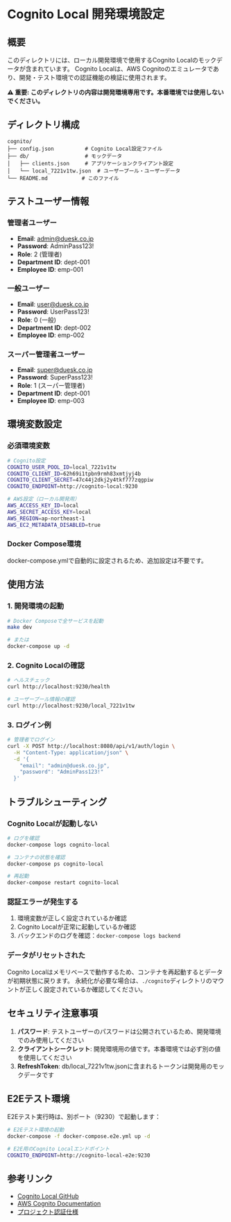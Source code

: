 # Cognito Local 開発環境設定

## 概要

このディレクトリには、ローカル開発環境で使用するCognito Localのモックデータが含まれています。
Cognito Localは、AWS Cognitoのエミュレータであり、開発・テスト環境での認証機能の検証に使用されます。

**⚠️ 重要: このディレクトリの内容は開発環境専用です。本番環境では使用しないでください。**

## ディレクトリ構成

```
cognito/
├── config.json          # Cognito Local設定ファイル
├── db/                  # モックデータ
│   ├── clients.json     # アプリケーションクライアント設定
│   └── local_7221v1tw.json  # ユーザープール・ユーザーデータ
└── README.md           # このファイル
```

## テストユーザー情報

### 管理者ユーザー
- **Email**: admin@duesk.co.jp
- **Password**: AdminPass123!
- **Role**: 2 (管理者)
- **Department ID**: dept-001
- **Employee ID**: emp-001

### 一般ユーザー
- **Email**: user@duesk.co.jp
- **Password**: UserPass123!
- **Role**: 0 (一般)
- **Department ID**: dept-002
- **Employee ID**: emp-002

### スーパー管理者ユーザー
- **Email**: super@duesk.co.jp
- **Password**: SuperPass123!
- **Role**: 1 (スーパー管理者)
- **Department ID**: dept-001
- **Employee ID**: emp-003

## 環境変数設定

### 必須環境変数

```bash
# Cognito設定
COGNITO_USER_POOL_ID=local_7221v1tw
COGNITO_CLIENT_ID=62h69i1tpbn9rmh83xmtjyj4b
COGNITO_CLIENT_SECRET=47c44j2dkj2y4tkf777zqgpiw
COGNITO_ENDPOINT=http://cognito-local:9230

# AWS設定（ローカル開発用）
AWS_ACCESS_KEY_ID=local
AWS_SECRET_ACCESS_KEY=local
AWS_REGION=ap-northeast-1
AWS_EC2_METADATA_DISABLED=true
```

### Docker Compose環境

docker-compose.ymlで自動的に設定されるため、追加設定は不要です。

## 使用方法

### 1. 開発環境の起動

```bash
# Docker Composeで全サービスを起動
make dev

# または
docker-compose up -d
```

### 2. Cognito Localの確認

```bash
# ヘルスチェック
curl http://localhost:9230/health

# ユーザープール情報の確認
curl http://localhost:9230/local_7221v1tw
```

### 3. ログイン例

```bash
# 管理者でログイン
curl -X POST http://localhost:8080/api/v1/auth/login \
  -H "Content-Type: application/json" \
  -d '{
    "email": "admin@duesk.co.jp",
    "password": "AdminPass123!"
  }'
```

## トラブルシューティング

### Cognito Localが起動しない

```bash
# ログを確認
docker-compose logs cognito-local

# コンテナの状態を確認
docker-compose ps cognito-local

# 再起動
docker-compose restart cognito-local
```

### 認証エラーが発生する

1. 環境変数が正しく設定されているか確認
2. Cognito Localが正常に起動しているか確認
3. バックエンドのログを確認：`docker-compose logs backend`

### データがリセットされた

Cognito Localはメモリベースで動作するため、コンテナを再起動するとデータが初期状態に戻ります。
永続化が必要な場合は、`./cognito`ディレクトリのマウントが正しく設定されているか確認してください。

## セキュリティ注意事項

1. **パスワード**: テストユーザーのパスワードは公開されているため、開発環境でのみ使用してください
2. **クライアントシークレット**: 開発環境用の値です。本番環境では必ず別の値を使用してください
3. **RefreshToken**: db/local_7221v1tw.jsonに含まれるトークンは開発用のモックデータです

## E2Eテスト環境

E2Eテスト実行時は、別ポート（9230）で起動します：

```bash
# E2Eテスト環境の起動
docker-compose -f docker-compose.e2e.yml up -d

# E2E用のCognito Localエンドポイント
COGNITO_ENDPOINT=http://cognito-local-e2e:9230
```

## 参考リンク

- [Cognito Local GitHub](https://github.com/jagregory/cognito-local)
- [AWS Cognito Documentation](https://docs.aws.amazon.com/cognito/)
- [プロジェクト認証仕様](../docs/01_backend/implementation/auth-implementation.md)